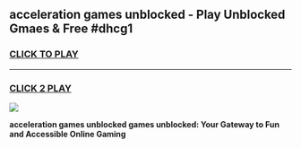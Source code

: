 
## acceleration games unblocked - Play Unblocked Gmaes & Free #dhcg1
<h3>
<a href="https://premium.freeplayer.one?title=acceleration_games_unblocked&ref=03M">CLICK TO PLAY</a></h3>
<hr>

<h3>
<a href="https://premium.freeplayer.one?title=acceleration_games_unblocked&ref=03M">CLICK 2 PLAY</a>
  
</h3>

<a href="https://premium.freeplayer.one?title=acceleration_games_unblocked&ref=03M"><img src="https://clearcache.store/games.png"></a>


**acceleration games unblocked games unblocked: Your Gateway to Fun and Accessible Online Gaming**
